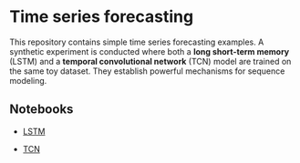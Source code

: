 # Time series forecasting

This repository contains simple time series forecasting examples.
A synthetic experiment is conducted where both a **long short-term memory** (LSTM) and
a **temporal convolutional network** (TCN) model are trained on the same toy dataset.
They establish powerful mechanisms for sequence modeling.

## Notebooks

- [LSTM](notebooks/lstm.ipynb)

- [TCN](notebooks/tcn.ipynb)

